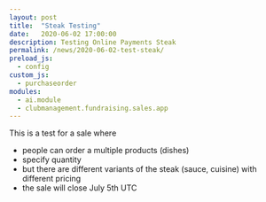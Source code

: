 ```yaml
---
layout: post
title:  "Steak Testing"
date:   2020-06-02 17:00:00
description: Testing Online Payments Steak
permalink: /news/2020-06-02-test-steak/
preload_js:
  - config
custom_js:
  - purchaseorder
modules:
  - ai.module
  - clubmanagement.fundraising.sales.app
---
```


This is a test for a sale where
- people can order a multiple products (dishes)
- specify quantity 
- but there are different variants of the steak (sauce, cuisine) with different pricing
- the sale will close July 5th UTC

<clubmgmt-purchase-order-wizard sale-id="7c033609-d93d-4eca-855f-7fb232233ba2"></clubmgmt-purchase-order-wizard>

<template id="clubmgmt-purchase-order-form-template">
  <form class="responsive-form">
    <fieldset>
      <legend>Plaats je bestelling</legend>
    </fieldset>
  </form>
</template>

<template id="clubmgmt-purchase-order-sale-open-template">
    <table>
      <tbody>
        <tr>
          <td><label for="firstname">Voornaam</label></td>
          <td><input type="text" id="firstname" name="firstname" placeholder="Vul je voornaam in..." required></input></td>
        </tr>
        <tr>
          <td><label for="name">Familienaam</label></td>
          <td><input type="text" id="name" name="name" placeholder="Vul je familienaam in..." required></input></td>
        </tr>
        <tr>
          <td><label for="email">Email</label></td>
          <td><input type="text" id="email" name="email" placeholder="Vul je email in..."></input></td>
        </tr>
      </tbody>
      <tbody id="offers"></tbody>
      <tbody>    
        <tr class="total-row">
          <td><label>Te betalen</label></td>
          <td><label id="price">€ 0</label></td>
        </tr>   
      </tbody>
      <tbody id="delivery-slots"></tbody>
      <tbody>  
        <tr>
          <td><label for="sendConfirmation">Stuur me een bevestiging</label></td>
          <td><input type="checkbox" id="sendConfirmation" name="sendConfirmation" placeholder="Vul je email in..." checked></input> (vereist email)</td>
        </tr>   
        <tr>
          <td><label for="submit"></label></td>
          <td><button type="submit"><img class="spinner" src="/img/loader-button.gif">Bestellen</button></td>
        </tr>
       </tbody>        
    </table>
</template>

<template id="clubmgmt-purchase-order-sale-pending-template">
    <table>
      <tr>
        <td><label>Registratie gaat pas open op <span class="sale-from"></span></label></td>
      </tr>
    </table>
</template>

<template id="clubmgmt-purchase-order-sale-over-template">
    <table>
      <tr>
        <td><label>Registratie is afgelopen</label></td>
      </tr>
    </table>
</template>

<template id="clubmgmt-purchase-order-offer-template">
    <tr>
        <td class="label-holder"><label></label></td>
        <td class="input-holder"></td>
    </tr>
</template>

<template id="clubmgmt-purchase-order-offer-label-template">
    <label></label>
</template>

<template id="clubmgmt-purchase-order-offer-input-number-template">
    <input type="number" placeholder="0" min="0" />
</template>

<template id="clubmgmt-purchase-order-offer-input-toggle-template">
    <input />
</template>

<template id="clubmgmt-purchase-order-offer-horizontal-container-template">
    <div class="horizontal-container"></span>
</template>

<template id="clubmgmt-purchase-order-offer-option-label-template">
    <span class="option-label"></span>
</template>

<template id="clubmgmt-purchase-order-delivery-slot-template">
    <tr>
        <td><label class="clear-subsequent">Wij komen van</label></td>
        <td><input type="radio" name="delivery"></input> <span class="slot-from"></span> tot <span class="slot-to"></span></td>
    </tr>
</template>


<div data-saleid="7c033609-d93d-4eca-855f-7fb232233ba2"  data-title="Plaats je bestelling" data-buttontext="Bestellen"  data-nexttext="Nog een bestelling plaatsen" data-optional="email"></div>